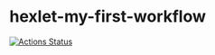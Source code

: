 # hexlet-my-first-workflow

[![Actions Status](https://https://github.com/canekg/hexlet-my-first-workflow/actions/workflows/hello-world/badge.svg)](https://github.com/canekg/hexlet-my-first-workflow/actions)
